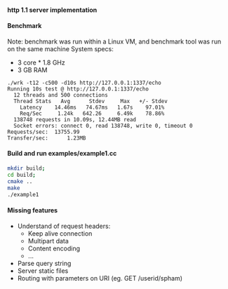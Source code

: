 #### http 1.1 server implementation
  
#### Benchmark
Note: benchmark was run within a Linux VM, and benchmark tool was run on the same machine
System specs:
- 3 core * 1.8 GHz
- 3 GB RAM
```
./wrk -t12 -c500 -d10s http://127.0.0.1:1337/echo
Running 10s test @ http://127.0.0.1:1337/echo
  12 threads and 500 connections
  Thread Stats   Avg      Stdev     Max   +/- Stdev
    Latency    14.46ms   74.67ms   1.67s    97.01%
    Req/Sec     1.24k   642.26     6.49k    78.86%
  138748 requests in 10.09s, 12.44MB read
  Socket errors: connect 0, read 138748, write 0, timeout 0
Requests/sec:  13755.99
Transfer/sec:      1.23MB
```
  
#### Build and run examples/example1.cc
```bash
mkdir build;
cd build;
cmake ..
make
./example1
```

#### Missing features
- Understand of request headers:
    + Keep alive connection
    + Multipart data
    + Content encoding
    + ...
- Parse query string
- Server static files
- Routing with parameters on URI (eg. GET /userid/spham)